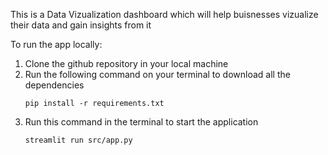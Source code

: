 This is a Data Vizualization dashboard which will help buisnesses vizualize their data and gain insights from it

To run the app locally:
  1. Clone the github repository in your local machine
  2. Run the following command on your terminal to download all the dependencies
     ```
     pip install -r requirements.txt
     ```
  3. Run this command in the terminal to start the application
     ```
     streamlit run src/app.py
     ```

     
